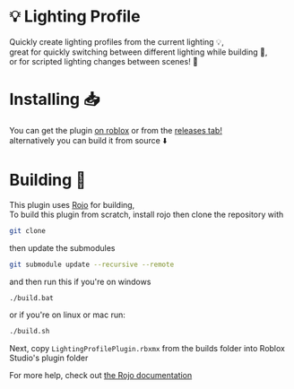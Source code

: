 # 💡 Lighting Profile

Quickly create lighting profiles from the current lighting 💡,<br>
great for quickly switching between different lighting while building 🧱,<br> or for scripted lighting changes between scenes! 📜<br>

# Installing 📥

You can get the plugin [on roblox](https://www.roblox.com/library/8811872666/Lighting-Profile-Creator) or from the [releases tab!](https://github.com/hexa0/lighting-profile/releases)<br>
alternatively you can build it from source ⬇️

# Building 🧱

This plugin uses [Rojo](https://github.com/rojo-rbx/rojo) for building,<br>
To build this plugin from scratch, install rojo then clone the repository with
```bash
git clone
```
then update the submodules
```bash
git submodule update --recursive --remote
```
and then run this if you're on windows

```bash
./build.bat
```

or if you're on linux or mac run:

```bash
./build.sh
```

Next, copy `LightingProfilePlugin.rbxmx` from the builds folder into Roblox Studio's plugin folder

For more help, check out [the Rojo documentation](https://rojo.space/docs)